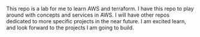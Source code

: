 This repo is a lab for me to learn AWS and terraform. I have this repo to play around with concepts and services in AWS.
I will have other repos dedicated to more specific projects in the near future. I am excited learn, and look forward to the projects I am going to build.
